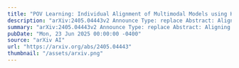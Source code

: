 ```yaml
---
title: "POV Learning: Individual Alignment of Multimodal Models using Human Perception"
description: "arXiv:2405.04443v2 Announce Type: replace Abstract: Aligning machine learning systems with human expectations is mostly attempted by training with manually vetted human behavioral samples, typically explicit feedback. This is done on a population level since the context that is capturing the subjective Point-Of-View (POV) of a concrete person in a specific situational context is not retained in the data. However, we argue that alignment on an individual level can boost the subjective predictive performance for the individual user interacting with the system considerably. Since perception differs for each person, the same situation is observed differently. Consequently, the basis for decision making and the subsequent reasoning processes and observable reactions differ. We hypothesize that individual perception patterns can be used for improving the alignment on an individual level. We test this, by integrating perception information into machine learning systems and measuring their predictive performance wrt.~individual subjective assessments. For our empirical study, we collect a novel data set of multimodal stimuli and corresponding eye tracking sequences for the novel task of Perception-Guided Crossmodal Entailment and tackle it with our Perception-Guided Multimodal Transformer. Our findings suggest that exploiting individual perception signals for the machine learning of subjective human assessments provides a valuable cue for individual alignment. It does not only improve the overall predictive performance from the point-of-view of the individual user but might also contribute to steering AI systems towards every person's individual expectations and values."
summary: "arXiv:2405.04443v2 Announce Type: replace Abstract: Aligning machine learning systems with human expectations is mostly attempted by training with manually vetted human behavioral samples, typically explicit feedback. This is done on a population level since the context that is capturing the subjective Point-Of-View (POV) of a concrete person in a specific situational context is not retained in the data. However, we argue that alignment on an individual level can boost the subjective predictive performance for the individual user interacting with the system considerably. Since perception differs for each person, the same situation is observed differently. Consequently, the basis for decision making and the subsequent reasoning processes and observable reactions differ. We hypothesize that individual perception patterns can be used for improving the alignment on an individual level. We test this, by integrating perception information into machine learning systems and measuring their predictive performance wrt.~individual subjective assessments. For our empirical study, we collect a novel data set of multimodal stimuli and corresponding eye tracking sequences for the novel task of Perception-Guided Crossmodal Entailment and tackle it with our Perception-Guided Multimodal Transformer. Our findings suggest that exploiting individual perception signals for the machine learning of subjective human assessments provides a valuable cue for individual alignment. It does not only improve the overall predictive performance from the point-of-view of the individual user but might also contribute to steering AI systems towards every person's individual expectations and values."
pubDate: "Mon, 23 Jun 2025 00:00:00 -0400"
source: "arXiv AI"
url: "https://arxiv.org/abs/2405.04443"
thumbnail: "/assets/arxiv.png"
---
```



